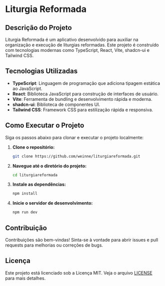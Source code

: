 # Liturgia Reformada

## Descrição do Projeto

Liturgia Reformada é um aplicativo desenvolvido para auxiliar na organização e execução de liturgias reformadas. Este projeto é construído com tecnologias modernas como TypeScript, React, Vite, shadcn-ui e Tailwind CSS.

## Tecnologias Utilizadas

- **TypeScript**: Linguagem de programação que adiciona tipagem estática ao JavaScript.
- **React**: Biblioteca JavaScript para construção de interfaces de usuário.
- **Vite**: Ferramenta de bundling e desenvolvimento rápida e moderna.
- **shadcn-ui**: Biblioteca de componentes UI.
- **Tailwind CSS**: Framework CSS para estilização rápida e responsiva.

## Como Executar o Projeto

Siga os passos abaixo para clonar e executar o projeto localmente:

1. **Clone o repositório:**
    ```sh
    git clone https://github.com/weinne/liturgiareformada.git
    ```

2. **Navegue até o diretório do projeto:**
    ```sh
    cd liturgiareformada
    ```

3. **Instale as dependências:**
    ```sh
    npm install
    ```

4. **Inicie o servidor de desenvolvimento:**
    ```sh
    npm run dev
    ```

## Contribuição

Contribuições são bem-vindas! Sinta-se à vontade para abrir issues e pull requests para melhorias ou correções de bugs.

## Licença

Este projeto está licenciado sob a Licença MIT. Veja o arquivo [LICENSE](./LICENSE) para mais detalhes.
